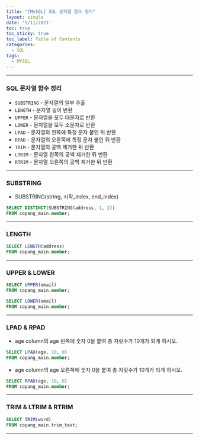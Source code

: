 ```yaml
---
title: "[MySQL] SQL 문자열 함수 정리"
layout: single
date: '5/11/2021'
toc: true
toc_sticky: true
toc_label: Table of Contents
categories:
  - SQL
tags:
  - MYSQL
---
```


---
### SQL 문자열 함수 정리
* `SUBSTRING` - 문자열의 일부 추출
* `LENGTH` - 문자열 길이 반환
* `UPPER` - 문자열을 모두 대문자로 반환
* `LOWER` - 문자열을 모두 소문자로 반환
* `LPAD` - 문자열의 왼쪽에 특정 문자 붙인 뒤 반환
* `RPAD` - 문자열의 오른쪽에 특정 문자 붙인 뒤 반환
* `TRIM` - 문자열의 공백 제거한 뒤 반환
* `LTRIM` - 문자열 왼쪽의 공백 제거한 뒤 반환
* `RTRIM` - 문자열 오른쪽의 공백 제거한 뒤 반환

---

### SUBSTRING
* SUBSTRING(string, 시작_index, end_index)

```sql
SELECT DISTINCT(SUBSTRING(address, 1, 2))
FROM copang_main.member;
```
---

### LENGTH

```sql
SELECT LENGTH(address)
FROM copang_main.member;
```
---

### UPPER & LOWER

```sql
SELECT UPPER(email)
FROM copang_main.member;

SELECT LOWER(email)
FROM copang_main.member;
```
---

### LPAD & RPAD
* age column의 age 왼쪽에 숫자 0을 붙여 총 자릿수가 10개가 되게 하시오.

```sql
SELECT LPAD(age, 10, 0)
FROM copang_main.member;
```

* age column의 age 오른쪽에 숫자 0을 붙여 총 자릿수가 10개가 되게 하시오.

```sql
SELECT RPAD(age, 10, 0)
FROM copang_main.member;
```
---

### TRIM & LTRIM & RTRIM

```sql
SELECT TRIM(word)
FROM copang_main.trim_test;
```
---
